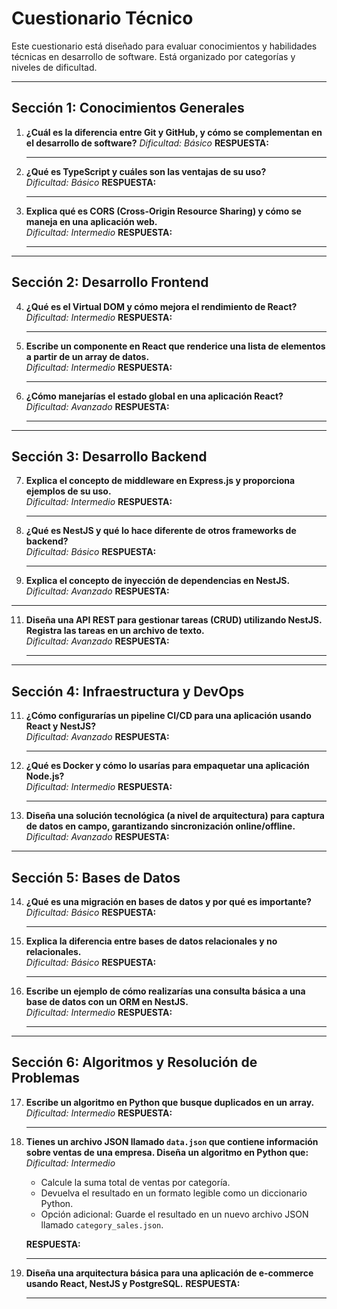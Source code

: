 # Cuestionario Técnico

Este cuestionario está diseñado para evaluar conocimientos y habilidades técnicas en desarrollo de software. Está organizado por categorías y niveles de dificultad.

---

## **Sección 1: Conocimientos Generales**

1. **¿Cuál es la diferencia entre Git y GitHub, y cómo se complementan en el desarrollo de software?**
   _Dificultad: Básico_
   **RESPUESTA:**  


   ***

3. **¿Qué es TypeScript y cuáles son las ventajas de su uso?**  
   _Dificultad: Básico_
   **RESPUESTA:**  
 

   ***

4. **Explica qué es CORS (Cross-Origin Resource Sharing) y cómo se maneja en una aplicación web.**  
   _Dificultad: Intermedio_
   **RESPUESTA:**  
  

   ***

---

## **Sección 2: Desarrollo Frontend**

4. **¿Qué es el Virtual DOM y cómo mejora el rendimiento de React?**  
   _Dificultad: Intermedio_
   **RESPUESTA:**  
 

   ***

5. **Escribe un componente en React que renderice una lista de elementos a partir de un array de datos.**  
   _Dificultad: Intermedio_
   **RESPUESTA:**
    

   ***

7. **¿Cómo manejarías el estado global en una aplicación React?**  
   _Dificultad: Avanzado_
   **RESPUESTA:**  
   

   ***

---

## **Sección 3: Desarrollo Backend**

7. **Explica el concepto de middleware en Express.js y proporciona ejemplos de su uso.**  
   _Dificultad: Intermedio_
   **RESPUESTA:**  


   ***

9. **¿Qué es NestJS y qué lo hace diferente de otros frameworks de backend?**  
   _Dificultad: Básico_
   **RESPUESTA:**  
  

   ***

11. **Explica el concepto de inyección de dependencias en NestJS.**  
   _Dificultad: Avanzado_
   **RESPUESTA:**  

   ***

11. **Diseña una API REST para gestionar tareas (CRUD) utilizando NestJS. Registra las tareas en un archivo de texto.**  
    _Dificultad: Avanzado_
    **RESPUESTA:**

    ***

---

## **Sección 4: Infraestructura y DevOps**

11. **¿Cómo configurarías un pipeline CI/CD para una aplicación usando React y NestJS?**  
    _Dificultad: Avanzado_
    **RESPUESTA:**  
   
    ***

13. **¿Qué es Docker y cómo lo usarías para empaquetar una aplicación Node.js?**  
    _Dificultad: Intermedio_
    **RESPUESTA:**  


    ***

15. **Diseña una solución tecnológica (a nivel de arquitectura) para captura de datos en campo, garantizando sincronización online/offline.**  
    _Dificultad: Avanzado_
    **RESPUESTA:**  
 
---

## **Sección 5: Bases de Datos**

14. **¿Qué es una migración en bases de datos y por qué es importante?**  
    _Dificultad: Básico_
    **RESPUESTA:**  


    ***

16. **Explica la diferencia entre bases de datos relacionales y no relacionales.**  
    _Dificultad: Básico_
    **RESPUESTA:**  
 

    ***

18. **Escribe un ejemplo de cómo realizarías una consulta básica a una base de datos con un ORM en NestJS.**  
    _Dificultad: Intermedio_
    **RESPUESTA:**  

    ***

---

## **Sección 6: Algoritmos y Resolución de Problemas**

17. **Escribe un algoritmo en Python que busque duplicados en un array.**  
    _Dificultad: Intermedio_
    **RESPUESTA:**  
 

    ***

18. **Tienes un archivo JSON llamado `data.json` que contiene información sobre ventas de una empresa. Diseña un algoritmo en Python que:**  
    _Dificultad: Intermedio_

    - Calcule la suma total de ventas por categoría.
    - Devuelva el resultado en un formato legible como un diccionario Python.
    - Opción adicional: Guarde el resultado en un nuevo archivo JSON llamado `category_sales.json`.

    **RESPUESTA:**  

    ***

20. **Diseña una arquitectura básica para una aplicación de e-commerce usando React, NestJS y PostgreSQL.**
    **RESPUESTA:**  
    ***
